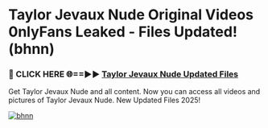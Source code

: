 # Taylor Jevaux Nude Original Videos 0nlyFans Leaked - Files Updated! (bhnn)

<h3>🔴 CLICK HERE 🌐==►► <a href="https://tinyurl.com/4mcuefdz" rel="nofollow">Taylor Jevaux Nude Updated Files</a></h3>

Get Taylor Jevaux Nude and all content. Now you can access all videos and pictures of Taylor Jevaux Nude. New Updated Files 2025!

[![bhnn](https://i.imgur.com/StAQSOY.gif)](https://tinyurl.com/4mcuefdz)
